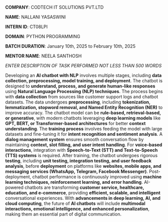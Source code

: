 **COMPANY**: CODTECH IT SOLUTIONS PVT.LTD

**NAME**: NALLANI YASASWINI

**INTERN ID**: CT08LPI

**DOMAIN**: PYTHON PROGRAMMING

**BATCH DURATION**: January 10th, 2025 to February 10th, 2025

**MENTOR NAME**: NEELA SANTHOSH

*ENTER DESCRIPTION OF TASK PERFORMED NOT LESS THAN 500 WORDS*

Developing an **AI chatbot with NLP** involves multiple stages, including **data collection, preprocessing, model training, and deployment**. The chatbot is designed to **understand, process, and generate human-like responses** using **Natural Language Processing (NLP) techniques**. The process begins with **data collection** from sources like customer support logs and chatbot datasets. The data undergoes **preprocessing**, including **tokenization, lemmatization, stopword removal, and Named Entity Recognition (NER)** to improve accuracy. The chatbot model can be **rule-based, retrieval-based, or generative**, with modern chatbots leveraging **deep learning models** like **GPT, BERT, or Transformer-based architectures** for better **context understanding**. The **training process** involves feeding the model with large datasets and fine-tuning it for **intent recognition and sentiment analysis**. A **dialog management system** ensures smooth conversation flow by maintaining **context, slot filling, and user intent handling**. For **voice-based interactions**, integration with **Speech-to-Text (STT) and Text-to-Speech (TTS) systems** is required. After training, the chatbot undergoes rigorous **testing**, including **unit testing, integration testing, and user feedback analysis**, before **deployment** on platforms like **websites, mobile apps, and messaging services (WhatsApp, Telegram, Facebook Messenger)**. Post-deployment, chatbot performance is continuously improved using **machine learning techniques, reinforcement learning, and error handling**. AI-powered chatbots are transforming **customer service, healthcare, education, and e-commerce**, providing **efficient, scalable, and intelligent** conversational experiences. With **advancements in deep learning, AI, and cloud computing**, the future of **AI chatbots** will include **multimodal interactions, emotional intelligence, and enhanced personalization**, making them an essential part of digital communication.
